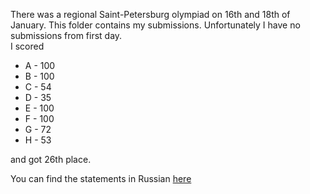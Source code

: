 There was a regional Saint-Petersburg olympiad on 16th and 18th of January. 
This folder contains my submissions.
Unfortunately I have no submissions from first day. </br>
I scored
*   A - 100
*   B - 100
*   C - 54
*   D - 35
*   E - 100
*   F - 100
*   G - 72
*   H - 53

and got 26th place.

You can find the statements in Russian [here](http://neerc.ifmo.ru/school/archive/2019-2020.html)
